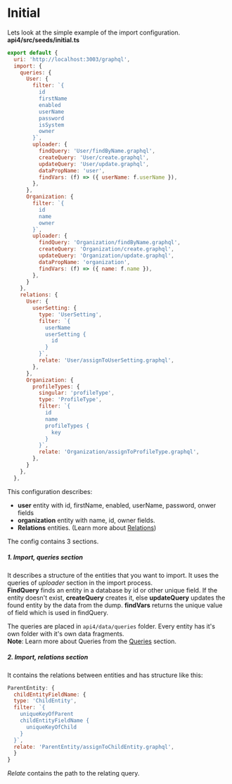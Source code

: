# Initial

Lets look at the simple example of the import configuration.  
**api4/src/seeds/initial.ts**

```javascript
export default {
  uri: 'http://localhost:3003/graphql',
  import: {
    queries: {
      User: {
        filter: `{
          id
          firstName
          enabled
          userName
          password
          isSystem
          owner
        }`,
        uploader: {
          findQuery: 'User/findByName.graphql',
          createQuery: 'User/create.graphql',
          updateQuery: 'User/update.graphql',
          dataPropName: 'user',
          findVars: (f) => ({ userName: f.userName }),
        },
      },
      Organization: {
        filter: `{
          id
          name
          owner
        }`,
        uploader: {
          findQuery: 'Organization/findByName.graphql',
          createQuery: 'Organization/create.graphql',
          updateQuery: 'Organization/update.graphql',
          dataPropName: 'organization',
          findVars: (f) => ({ name: f.name }),
        },
      }
    },
    relations: {
      User: {
        userSetting: {
          type: 'UserSetting',
          filter: `{
            userName
            userSetting {
              id
            }
          }`,
          relate: 'User/assignToUserSetting.graphql',
        },
      },
      Organization: {
        profileTypes: {
          singular: 'profileType',
          type: 'ProfileType',
          filter: `{
            id
            name
            profileTypes {
              key
            }
          }`,
          relate: 'Organization/assignToProfileType.graphql',
        },
      }
    },
  },
```

This configuration describes:

* **user** entity with id, firstName, enabled, userName, password, onwer fields
* **organization** entity with name, id,  owner fields.
* **Relations** entities. \(Learn more about [Relations](/update-schema.md)\)

The config contains 3 sections.

##### 1. Import, queries section

It describes a structure of the entities that you want to import. It uses the queries of _uploader_ section in the import process.  
**FindQuery** finds an entity in a database by id or other unique field. If the entity doesn't exist, **createQuery** creates it, else **updateQuery** updates the found entity by the data from the dump. **findVars** returns the unique value of field which is used in findQuery.

The queries are placed in `api4/data/queries` folder. Every entity has it's own folder with it's own data fragments.  
**Note**: Learn more about Queries from the [Queries](/dump-data/queries.md) section.

##### 2. Import, relations section

It contains the relations between entities and has structure like this:

```javascript
ParentEntity: {
  childEntityFieldName: {
  type: 'ChildEntity',
  filter: `{
    uniqueKeyOfParent
    childEntityFieldName {
      uniqueKeyOfChild
    }
  }`,
  relate: 'ParentEntity/assignToChildEntity.graphql',
  }
}
```

_Relate_ contains the path to the relating query.

